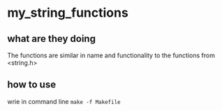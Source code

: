 # my_string_functions

## what are they doing

The functions are similar in name and functionality to the functions from <string.h>

## how to use

wrie in command line ```make -f Makefile```